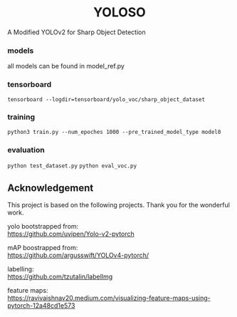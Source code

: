 <div align="center">   

# YOLOSO

</div>
A Modified YOLOv2 for Sharp Object Detection

### models
all models can be found in model_ref.py

### tensorboard
`tensorboard --logdir=tensorboard/yolo_voc/sharp_object_dataset`

### training
`python3 train.py --num_epoches 1000 --pre_trained_model_type model0`

### evaluation
`python test_dataset.py`
`python eval_voc.py`

## Acknowledgement
This project is based on the following projects. Thank you for the wonderful work.

yolo bootstrapped from: <br>
https://github.com/uvipen/Yolo-v2-pytorch <br>

mAP boostrapped from: <br>
https://github.com/argusswift/YOLOv4-pytorch/ <br>

labelling: <br>
https://github.com/tzutalin/labelImg <br>

feature maps: <br>
https://ravivaishnav20.medium.com/visualizing-feature-maps-using-pytorch-12a48cd1e573 <br>